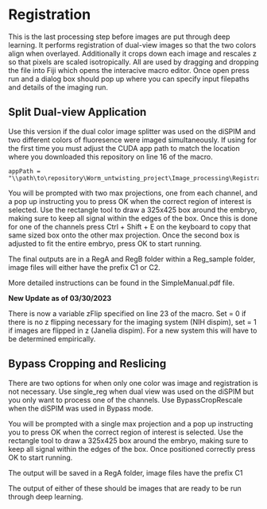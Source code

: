 # Registration

This is the last processing step before images are put through deep learning. It performs registration of dual-view images so that the two colors align when overlayed. Additionally it crops down each image and rescales z so that pixels are scaled isotropically. All are used by dragging and dropping the file into Fiji which opens the interacive macro editor. Once open press run and a dialog box should pop up where you can specify input filepaths and details of the imaging run.

## Split Dual-view Application
Use this version if the dual color image splitter was used on the diSPIM and two different colors of fluoresence were imaged simultaneously. If using for the first time you must adjust the CUDA app path to match the location where you downloaded this repository on line 16 of the macro.
```
appPath = "\\path\to\repository\Worm_untwisting_project\Image_processing\Registration\CudaApp\"
```

You will be prompted with two max projections, one from each channel, and a pop up instructing you to press OK when the correct region of interest is selected. Use the rectangle tool to draw a 325x425 box around the embryo, making sure to keep all signal within the edges of the box. Once this is done for one of the channels press Ctrl + Shift + E on the keyboard to copy that same sized box onto the other max projection. Once the second box is adjusted to fit the entire embryo, press OK to start running.

The final outputs are in a RegA and RegB folder within a Reg_sample folder, image files will either have the prefix C1 or C2.

More detailed instructions can be found in the SimpleManual.pdf file.

**New Update as of 03/30/2023**

There is now a variable zFlip specified on line 23 of the macro. Set = 0 if there is no z flipping necessary for the imaging system (NIH dispim), set = 1 if images are flipped in z (Janelia dispim). For a new system this will have to be determined empirically.

## Bypass Cropping and Reslicing
There are two options for when only one color was image and registration is not necessary. Use single_reg when dual view was used on the diSPIM but you only want to process one of the channels. Use BypassCropRescale when the diSPIM was used in Bypass mode.

You will be prompted with a single max projection and a pop up instructing you to press OK when the correct region of interest is selected. Use the rectangle tool to draw a 325x425 box around the embryo, making sure to keep all signal within the edges of the box. Once positioned correctly press OK to start running.
  
The output will be saved in a RegA folder, image files have the prefix C1




The output of either of these should be images that are ready to be run through deep learning. 
